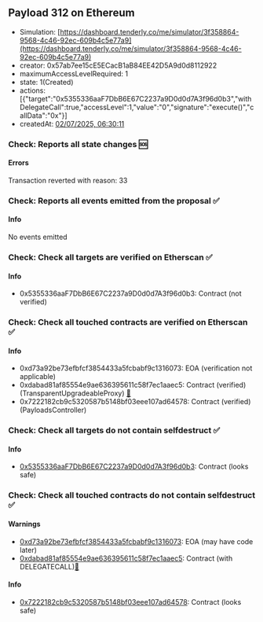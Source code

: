 ## Payload 312 on Ethereum

- Simulation: [https://dashboard.tenderly.co/me/simulator/3f358864-9568-4c46-92ec-609b4c5e77a9](https://dashboard.tenderly.co/me/simulator/3f358864-9568-4c46-92ec-609b4c5e77a9)
- creator: 0x57ab7ee15cE5ECacB1aB84EE42D5A9d0d8112922
- maximumAccessLevelRequired: 1
- state: 1(Created)
- actions: [{"target":"0x5355336aaF7DbB6E67C2237a9D0d0d7A3f96d0b3","withDelegateCall":true,"accessLevel":1,"value":"0","signature":"execute()","callData":"0x"}]
- createdAt: [02/07/2025, 06:30:11](https://etherscan.io/tx/0xb506d6e71a4261d5d567d8a539b40d31d662afe8f99c538fdf0a8aa9fbf6556b)

### Check: Reports all state changes :sos:

#### Errors

Transaction reverted with reason: 33

### Check: Reports all events emitted from the proposal :white_check_mark:

#### Info

No events emitted

### Check: Check all targets are verified on Etherscan :white_check_mark:

#### Info

- 0x5355336aaF7DbB6E67C2237a9D0d0d7A3f96d0b3: Contract (not verified) 

### Check: Check all touched contracts are verified on Etherscan :white_check_mark:

#### Info

- 0xd73a92be73efbfcf3854433a5fcbabf9c1316073: EOA (verification not applicable)
- 0xdabad81af85554e9ae636395611c58f7ec1aaec5: Contract (verified) (TransparentUpgradeableProxy) [:ghost:](https://github.com/bgd-labs/aave-address-book "GovernanceV3Ethereum.PAYLOADS_CONTROLLER")
- 0x7222182cb9c5320587b5148bf03eee107ad64578: Contract (verified) (PayloadsController) 

### Check: Check all targets do not contain selfdestruct :white_check_mark:

#### Info

- [0x5355336aaF7DbB6E67C2237a9D0d0d7A3f96d0b3](https://etherscan.io/address/0x5355336aaF7DbB6E67C2237a9D0d0d7A3f96d0b3): Contract (looks safe)

### Check: Check all touched contracts do not contain selfdestruct :white_check_mark:

#### Warnings

- [0xd73a92be73efbfcf3854433a5fcbabf9c1316073](https://etherscan.io/address/0xd73a92be73efbfcf3854433a5fcbabf9c1316073): EOA (may have code later)
- [0xdabad81af85554e9ae636395611c58f7ec1aaec5](https://etherscan.io/address/0xdabad81af85554e9ae636395611c58f7ec1aaec5): Contract (with DELEGATECALL)[:ghost:](https://github.com/bgd-labs/aave-address-book "GovernanceV3Ethereum.PAYLOADS_CONTROLLER")

#### Info

- [0x7222182cb9c5320587b5148bf03eee107ad64578](https://etherscan.io/address/0x7222182cb9c5320587b5148bf03eee107ad64578): Contract (looks safe)

